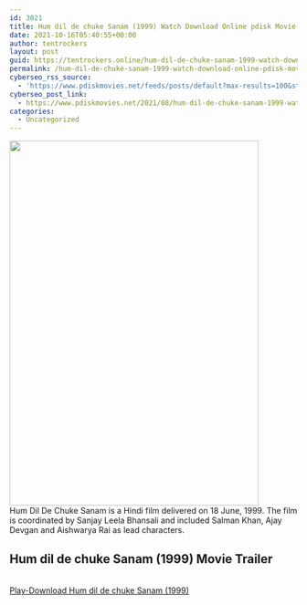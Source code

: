 ```yaml
---
id: 3021
title: Hum dil de chuke Sanam (1999) Watch Download Online pdisk Movie
date: 2021-10-16T05:40:55+00:00
author: tentrockers
layout: post
guid: https://tentrockers.online/hum-dil-de-chuke-sanam-1999-watch-download-online-pdisk-movie/
permalink: /hum-dil-de-chuke-sanam-1999-watch-download-online-pdisk-movie/
cyberseo_rss_source:
  - 'https://www.pdiskmovies.net/feeds/posts/default?max-results=100&start-index=801'
cyberseo_post_link:
  - https://www.pdiskmovies.net/2021/08/hum-dil-de-chuke-sanam-1999-watch.html
categories:
  - Uncategorized
---
```

<div class="separator">
  <a href="https://1.bp.blogspot.com/-xkQiwCeInIM/YSXfNCWMFAI/AAAAAAAAAWw/fEgi2gJE_J88iotMJ1c63DbcnnY1JUAaQCLcBGAsYHQ/s1082/Hum%2Bdil%2Bde%2Bchuke%2BSanam%2B%25281999%2529%2BWatch%2BDownload%2BOnline%2Bpdisk%2BMovie.jpg" imageanchor="1"><img loading="lazy" border="0" data-original-height="1082" data-original-width="736" height="640" src="https://1.bp.blogspot.com/-xkQiwCeInIM/YSXfNCWMFAI/AAAAAAAAAWw/fEgi2gJE_J88iotMJ1c63DbcnnY1JUAaQCLcBGAsYHQ/w436-h640/Hum%2Bdil%2Bde%2Bchuke%2BSanam%2B%25281999%2529%2BWatch%2BDownload%2BOnline%2Bpdisk%2BMovie.jpg" width="436" /></a>
</div>

<div>
  <span>Hum Dil De Chuke Sanam is a Hindi film delivered on 18 June, 1999. The film is coordinated by Sanjay Leela Bhansali and included Salman Khan, Ajay Devgan and Aishwarya Rai as lead characters.</span>
</div>

<div>
  <h2>
    <span>Hum dil de chuke Sanam (1999) Movie Trailer</span>
  </h2>
</div>

  
<a href="https://kofilink.com/1/bnYyaXhwMDAyOWUw?dn=1" onclick="window.open('https://kofilink.com/1/bnYyaXhwMDAyOWUw?dn=1','popup','width=600,height=600'); return false;" target="popup" rel="noopener"><br /> Play-Download Hum dil de chuke Sanam (1999)<br /> </a>